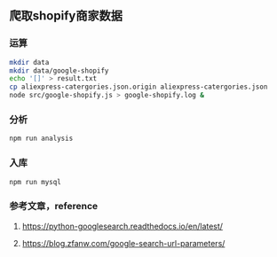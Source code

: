 ## 爬取shopify商家数据

### 运算
```bash
mkdir data
mkdir data/google-shopify
echo '[]' > result.txt
cp aliexpress-catergories.json.origin aliexpress-catergories.json
node src/google-shopify.js > google-shopify.log &
```

### 分析
```bash
npm run analysis
```

### 入库
```bash
npm run mysql
```

### 参考文章，reference

1. https://python-googlesearch.readthedocs.io/en/latest/

2. https://blog.zfanw.com/google-search-url-parameters/